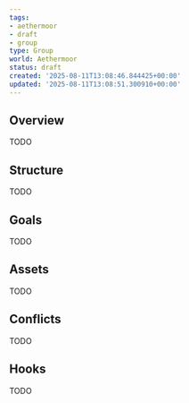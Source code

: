 ```yaml
---
tags:
- aethermoor
- draft
- group
type: Group
world: Aethermoor
status: draft
created: '2025-08-11T13:08:46.844425+00:00'
updated: '2025-08-11T13:08:51.300910+00:00'
---
```



## Overview

TODO
## Structure

TODO
## Goals

TODO
## Assets

TODO
## Conflicts

TODO
## Hooks

TODO
